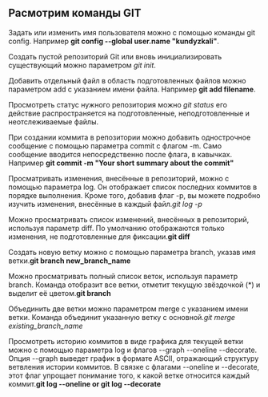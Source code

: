 ## Расмотрим команды GIT

Задать или изменить имя пользователя можно с помощью команды git config. Например **git config --global user.name "kundyzkali"**.

Создать пустой репозиторий Git или вновь инициализировать существующий можно параметром *git init*.

Добавить отдельный файл в область подготовленных файлов можно параметром add с указанием имени файла. Например **git add filename**.

Просмотреть статус нужного репозитория можно *git status* его действие распространяется на подготовленные, неподготовленные и неотслеживаемые файлы. 

При создании коммита в репозитории можно добавить однострочное сообщение с помощью параметра commit с флагом -m. Само сообщение вводится непосредственно после флага, в кавычках. Например **git commit -m "Your short summary about the commit"**

Просматривать изменения, внесённые в репозиторий, можно с помощью параметра log. Он отображает список последних коммитов в порядке выполнения. Кроме того, добавив флаг -p, вы можете подробно изучить изменения, внесённые в каждый файл.*git log -p*

Можно просматривать список изменений, внесённых в репозиторий, используя параметр diff. По умолчанию отображаются только изменения, не подготовленные для фиксации.**git diff**

Создать новую ветку можно с помощью параметра branch, указав имя ветки.**git branch new_branch_name**

Можно просматривать полный список веток, используя параметр branch. Команда отобразит все ветки, отметит текущую звёздочкой (*) и выделит её цветом.**git branch**

Объединить две ветки можно параметром merge с указанием имени ветки. Команда объединит указанную ветку с основной.*git merge existing_branch_name*

Просмотреть историю коммитов в виде графика для текущей ветки можно с помощью параметра log и флагов --graph --oneline --decorate.  Опция --graph выведет график в формате ASCII, отражающий структуру ветвления истории коммитов. В связке с флагами --oneline и --decorate, этот флаг упрощает понимание того, к какой ветке относится каждый коммит.**git log --oneline or git log --decorate**